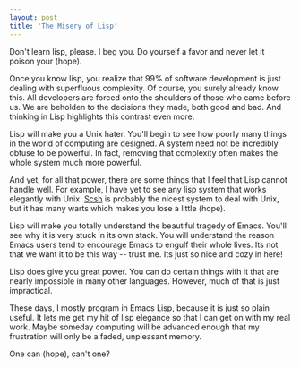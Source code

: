 ```yaml
---
layout: post
title: 'The Misery of Lisp'
---
```

   
Don't learn lisp, please. I beg you. Do yourself a favor and never let
it poison your (hope).

Once you know lisp, you realize that 99% of software development is
just dealing with superfluous complexity. Of course, you surely
already know this. All developers are forced onto the shoulders of
those who came before us. We are beholden to the decisions they made,
both good and bad. And thinking in Lisp highlights this contrast even
more.  

Lisp will make you a Unix hater. You'll begin to see how poorly many
things in the world of computing are designed. A system need not be
incredibly obtuse to be powerful. In fact, removing that complexity
often makes the whole system much more powerful. 

And yet, for all that power, there are some things that I feel that
Lisp cannot handle well. For example, I have yet to see any lisp
system that works elegantly with
Unix. [Scsh](https://en.wikipedia.org/wiki/Scsh) is probably the
nicest system to deal with Unix, but it has many warts which makes you
lose a little (hope).

Lisp will make you totally understand the beautiful tragedy of Emacs. 
You'll see why it is very stuck in its own stack. You will understand
the reason Emacs users tend to encourage Emacs to engulf their whole
lives. Its not that we want it to be this way -- trust me. Its just so
nice and cozy in here!

Lisp does give you great power. You can do certain things with it that
are nearly impossible in many other languages. However, much of that
is just impractical. 

These days, I mostly program in Emacs Lisp, because it is just so
plain useful. It lets me get my hit of lisp elegance so that I can get
on with my real work. Maybe someday computing will be advanced enough
that my frustration will only be a faded, unpleasant memory. 

One can (hope), can't one?
